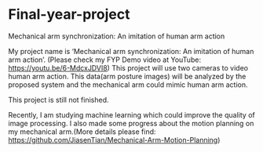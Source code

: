 # Final-year-project
Mechanical arm synchronization: An imitation of human arm action

My project name is ‘Mechanical arm synchronization: An imitation of human arm action’. (Please check my FYP Demo video at YouTube: https://youtu.be/6-MdcxJDVI8) This project will use two cameras to video human arm action. This data(arm posture images) will be analyzed by the proposed system and the mechanical arm could mimic human arm action.

This project is still not finished. 
 
Recently, I am studying machine learning which could improve the quality of image processing. I also made some progress about the motion planning on my mechanical arm.(More details please find: https://github.com/JiasenTian/Mechanical-Arm-Motion-Planning) 

